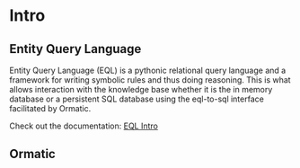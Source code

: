 # Intro

## Entity Query Language

Entity Query Language (EQL) is a pythonic relational query language and a
framework for writing symbolic rules and thus doing reasoning. This is what allows interaction with the
knowledge base whether it is the in memory database or a persistent SQL database using
the eql-to-sql interface facilitated by Ormatic.

Check out the documentation: [EQL Intro](eql/intro.md)

## Ormatic